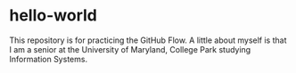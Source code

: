 # hello-world
This repository is for practicing the GitHub Flow.
A little about myself is that I am a senior at the University of Maryland, College Park studying Information Systems.

